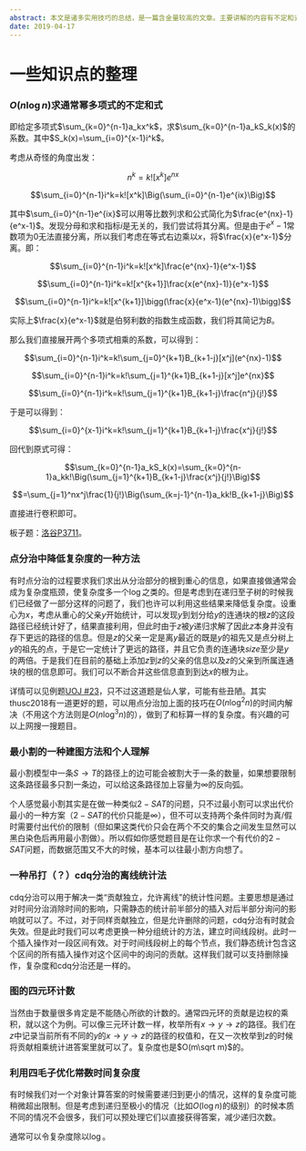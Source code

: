 ```yaml
---
abstract: 本文是诸多实用技巧的总结，是一篇含金量较高的文章。主要讲解的内容有不定和式、点分治、最小割、时间线段树、四元环、四毛子等。
date: 2019-04-17
---
```


# 一些知识点的整理

### $O(n\log n)$求通常幂多项式的不定和式

即给定多项式$\sum_{k=0}^{n-1}a_kx^k$，求$\sum_{k=0}^{n-1}a_kS_k(x)$的系数。其中$S_k(x)=\sum_{i=0}^{x-1}i^k$。

考虑从奇怪的角度出发：

$$n^k=k![x^k]e^{nx}$$

$$\sum_{i=0}^{n-1}i^k=k![x^k]\Big(\sum_{i=0}^{n-1}e^{ix}\Big)$$

其中$\sum_{i=0}^{n-1}e^{ix}$可以用等比数列求和公式简化为$\frac{e^{nx}-1}{e^x-1}$。发现分母和求和指标$i$是无关的，我们尝试将其分离。但是由于$e^x-1$常数项为$0$无法直接分离，所以我们考虑在等式右边乘以$x$，将$\frac{x}{e^x-1}$分离。即：

$$\sum_{i=0}^{n-1}i^k=k![x^k]\frac{e^{nx}-1}{e^x-1}$$

$$\sum_{i=0}^{n-1}i^k=k![x^{k+1}]\frac{x(e^{nx}-1)}{e^x-1}$$

$$\sum_{i=0}^{n-1}i^k=k![x^{k+1}]\bigg(\frac{x}{e^x-1}(e^{nx}-1)\bigg)$$

实际上$\frac{x}{e^x-1}$就是伯努利数的指数生成函数，我们将其简记为$B$。

那么我们直接展开两个多项式相乘的系数，可以得到：

$$\sum_{i=0}^{n-1}i^k=k!\sum_{j=0}^{k+1}B_{k+1-j}[x^j](e^{nx}-1)$$

$$\sum_{i=0}^{n-1}i^k=k!\sum_{j=1}^{k+1}B_{k+1-j}[x^j]e^{nx}$$

$$\sum_{i=0}^{n-1}i^k=k!\sum_{j=1}^{k+1}B_{k+1-j}\frac{n^j}{j!}$$

于是可以得到：

$$\sum_{i=0}^{x-1}i^k=k!\sum_{j=1}^{k+1}B_{k+1-j}\frac{x^j}{j!}$$

回代到原式可得：

$$\sum_{k=0}^{n-1}a_kS_k(x)=\sum_{k=0}^{n-1}a_kk!\Big(\sum_{j=1}^{k+1}B_{k+1-j}\frac{x^j}{j!}\Big)$$

$$=\sum_{j=1}^nx^j\frac{1}{j!}\Big(\sum_{k=j-1}^{n-1}a_kk!B_{k+1-j}\Big)$$

直接进行卷积即可。

板子题：[洛谷P3711][1]。

### 点分治中降低复杂度的一种方法

有时点分治的过程要求我们求出从分治部分的根到重心的信息，如果直接做通常会成为复杂度瓶颈，使复杂度多一个$\log$之类的。但是考虑到在递归至子树的时候我们已经做了一部分这样的问题了，我们也许可以利用这些结果来降低复杂度。设重心为$x$，考虑从重心的父亲$y$开始统计，可以发现$y$到划分给$y$的连通块的根$z$的这段路径已经统计好了，结果直接利用，但此时由于$z$被$y$递归求解了因此$z$本身并没有存下更远的路径的信息。但是$z$的父亲一定是离$y$最近的既是$y$的祖先又是点分树上$y$的祖先的点，于是它一定统计了更远的路径，并且它负责的连通块$size$至少是$y$的两倍。于是我们在目前的基础上添加$z$到$z$的父亲的信息以及$z$的父亲到所属连通块的根的信息即可。我们可以不断合并这些信息直到到达$x$的根为止。

详情可以见例题[UOJ #23][2]，只不过这道题是仙人掌，可能有些丑陋。其实thusc2018有一道更好的题，可以用点分治加上面的技巧在$O(n\log^2n)$的时间内解决（不用这个方法则是$O(n\log^3n)$的），做到了和标算一样的复杂度。有兴趣的可以上网搜一搜题目。

### 最小割的一种建图方法和个人理解

最小割模型中一条$S\to T$的路径上的边可能会被割大于一条的数量，如果想要限制这条路径最多只割一条边，可以给这条路径加上容量为$\infty$的反向弧。

个人感觉最小割其实是在做一种类似$2-SAT$的问题，只不过最小割可以求出代价最小的一种方案（$2-SAT$的代价只能是$\infty$），但不可以支持两个条件同时为真/假时需要付出代价的限制（但如果这类代价只会在两个不交的集合之间发生显然可以黑白染色后再用最小割做）。所以假如你感觉题目是在让你求一个有代价的$2-SAT$问题，而数据范围又不大的时候，基本可以往最小割方向想了。

### 一种吊打（？）cdq分治的离线统计法

cdq分治可以用于解决一类“贡献独立，允许离线”的统计性问题。主要思想是通过对时间分治消除时间的影响，只需静态的统计前半部分的插入对后半部分询问的影响就可以了。不过，对于同样贡献独立，但是允许删除的问题，cdq分治有时就会失效。但是此时我们可以考虑更换一种分组统计的方法，建立时间线段树。此时一个插入操作对一段区间有效。对于时间线段树上的每个节点，我们静态统计包含这个区间的所有插入操作对这个区间中的询问的贡献。这样我们就可以支持删除操作，复杂度和cdq分治还是一样的。

### 图的四元环计数

当然由于数量很多肯定是不能随心所欲的计数的。通常四元环的贡献是边权的乘积，就以这个为例。可以像三元环计数一样，枚举所有$x\to y\to z$的路径。我们在$z$中记录当前所有不同的$y$的$x\to y\to z$的路径的权值和，在又一次枚举到$z$的时候将贡献相乘统计进答案里就可以了。复杂度也是$O(m\sqrt m)$的。

### 利用四毛子优化~~常数~~时间复杂度

有时候我们对一个对象计算答案的时候需要递归到更小的情况，这样的复杂度可能稍微超出限制。但是考虑到递归至极小的情况（比如$O(\log n)$的级别）的时候本质不同的情况不会很多，我们可以预处理它们以直接获得答案，减少递归次数。

通常可以令复杂度除以$\log$。

[1]: https://www.luogu.org/problemnew/show/P3711
[2]: http://uoj.ac/problem/23